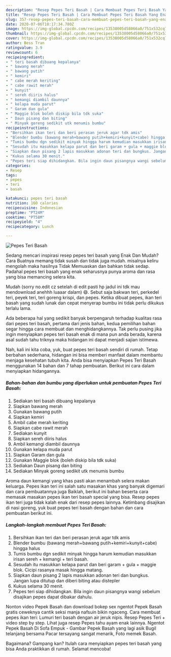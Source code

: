 ```yaml
---
description: "Resep Pepes Teri Basah | Cara Membuat Pepes Teri Basah Yang Enak Banget"
title: "Resep Pepes Teri Basah | Cara Membuat Pepes Teri Basah Yang Enak Banget"
slug: 357-resep-pepes-teri-basah-cara-membuat-pepes-teri-basah-yang-enak-banget
date: 2020-07-06T18:17:34.780Z
image: https://img-global.cpcdn.com/recipes/13538005d58066a0/751x532cq70/pepes-teri-basah-foto-resep-utama.jpg
thumbnail: https://img-global.cpcdn.com/recipes/13538005d58066a0/751x532cq70/pepes-teri-basah-foto-resep-utama.jpg
cover: https://img-global.cpcdn.com/recipes/13538005d58066a0/751x532cq70/pepes-teri-basah-foto-resep-utama.jpg
author: Bess Tran
ratingvalue: 3.9
reviewcount: 6
recipeingredient:
- " teri basah dibuang kepalanya"
- " bawang merah"
- " bawang putih"
- " kemiri"
- " cabe merah keriting"
- " cabe rawit merah"
- " kunyit"
- " sereh diiris halus"
- " kemangi diambil daunnya"
- " kelapa muda parut"
- " Garam dan gula"
- " Maggie blok boleh diskip bila tdk suka"
- " Daun pisang dan biting"
- " Minyak goreng sedikit utk menumis bumbu"
recipeinstructions:
- "Bersihkan ikan teri dan beri perasan jeruk agar tdk amis"
- "Blender bumbu (bawang merah+bawang putih+kemiri+kunyit+cabe) hingga halus"
- "Tumis bumbu dgn sedikit minyak hingga harum kemudian masukkan irisan sereh + kemangi + teri basah."
- "Sesudah itu masukkan kelapa parut dan beri garam + gula + maggie blok. Cicipi rasanya masak hingga matang."
- "Siapkan daun pisang 2 lapis masukkan adonan teri dan bungkus. Jangan lupa ditutup dan diberi biting atau distepler"
- "Kukus selama 30 menit."
- "Pepes teri siap dihidangkan. Bila ingin daun pisangnya wangi sebelum disajikan pepes dapat dibakar dahulu."
categories:
- Resep
tags:
- pepes
- teri
- basah

katakunci: pepes teri basah 
nutrition: 160 calories
recipecuisine: Indonesian
preptime: "PT24M"
cooktime: "PT58M"
recipeyield: "4"
recipecategory: Lunch

---
```



![Pepes Teri Basah](https://img-global.cpcdn.com/recipes/13538005d58066a0/751x532cq70/pepes-teri-basah-foto-resep-utama.jpg)

Sedang mencari inspirasi resep pepes teri basah yang Enak Dan Mudah? Cara Buatnya memang tidak susah dan tidak juga mudah. misalnya keliru mengolah maka hasilnya Tidak Memuaskan dan bahkan tidak sedap. Padahal pepes teri basah yang enak seharusnya punya aroma dan rasa yang bisa memancing selera kita.

Mudah (sorry no.edit cz setelah di edit pasti hp jadul ini tdk mau mendownload anehhh luaaar dalam) 😄. Sebut saja bakwan teri, perkedel teri, peyek teri, teri goreng krispi, dan pepes. Ketika dibuat pepes, ikan teri basah yang sudah lunak dan cepat menyerap bumbu ini tidak perlu dikukus terlalu lama.

Ada beberapa hal yang sedikit banyak berpengaruh terhadap kualitas rasa dari pepes teri basah, pertama dari jenis bahan, kedua pemilihan bahan segar hingga cara membuat dan menghidangkannya. Tak perlu pusing jika ingin menyiapkan pepes teri basah enak di mana pun anda berada, karena asal sudah tahu triknya maka hidangan ini dapat menjadi sajian istimewa.


Nah, kali ini kita coba, yuk, buat pepes teri basah sendiri di rumah. Tetap berbahan sederhana, hidangan ini bisa memberi manfaat dalam membantu menjaga kesehatan tubuh kita. Anda bisa menyiapkan Pepes Teri Basah menggunakan 14 bahan dan 7 tahap pembuatan. Berikut ini cara dalam menyiapkan hidangannya.

<!--inarticleads1-->

##### Bahan-bahan dan bumbu yang diperlukan untuk pembuatan Pepes Teri Basah:

1. Sediakan  teri basah dibuang kepalanya
1. Siapkan  bawang merah
1. Gunakan  bawang putih
1. Siapkan  kemiri
1. Ambil  cabe merah keriting
1. Siapkan  cabe rawit merah
1. Sediakan  kunyit
1. Siapkan  sereh diiris halus
1. Ambil  kemangi diambil daunnya
1. Gunakan  kelapa muda parut
1. Siapkan  Garam dan gula
1. Gunakan  Maggie blok (boleh diskip bila tdk suka)
1. Sediakan  Daun pisang dan biting
1. Sediakan  Minyak goreng sedikit utk menumis bumbu


Aroma daun kemangi yang khas pasti akan menambah selera makan keluarga. Pepes ikan teri ini salah satu masakan khas yang banyak digemari dan cara pembuatannya juga Baiklah, berikut ini bahan beserta cara memasak masakan pepes ikan teri basah special yang bisa. Resep pepes ikan teri juga tidak kalah enak dari resep pepes lainnya. Ketimbang disajikan di nasi goreng, yuk buat pepes teri basah dengan bahan dan cara pembuatan berikut ini. 

<!--inarticleads2-->

##### Langkah-langkah membuat Pepes Teri Basah:

1. Bersihkan ikan teri dan beri perasan jeruk agar tdk amis
1. Blender bumbu (bawang merah+bawang putih+kemiri+kunyit+cabe) hingga halus
1. Tumis bumbu dgn sedikit minyak hingga harum kemudian masukkan irisan sereh + kemangi + teri basah.
1. Sesudah itu masukkan kelapa parut dan beri garam + gula + maggie blok. Cicipi rasanya masak hingga matang.
1. Siapkan daun pisang 2 lapis masukkan adonan teri dan bungkus. Jangan lupa ditutup dan diberi biting atau distepler
1. Kukus selama 30 menit.
1. Pepes teri siap dihidangkan. Bila ingin daun pisangnya wangi sebelum disajikan pepes dapat dibakar dahulu.


Nonton video Pepek Basah dan download bokep sex ngentot Pepek Basah gratis ceweknya cantik seksi manja nafsuin bikin ngaceng. Cara membuat pepes ikan teri: Lumuri teri basah dengan air jeruk nipis. Resep Pepes Teri + video step by step. Lihat juga resep Pepes tahu ayam enak lainnya. Ngentot Pepek Basah Di Sofa Empuk - Gambar Pepek Basah yang lagi asik Bugil telanjang bersama Pacar tersayang sangat menarik, Foto memek Basah. 

Bagaimana? Gampang kan? Itulah cara menyiapkan pepes teri basah yang bisa Anda praktikkan di rumah. Selamat mencoba!
